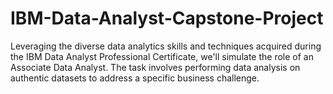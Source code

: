 # IBM-Data-Analyst-Capstone-Project
Leveraging the diverse data analytics skills and techniques acquired during the IBM Data Analyst Professional Certificate, we'll simulate the role of an Associate Data Analyst. The task involves performing data analysis on authentic datasets to address a specific business challenge.
